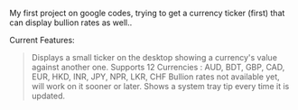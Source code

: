 My first project on google codes, trying to get a currency ticker (first) that can display bullion rates as well..

Current Features:
> Displays a small ticker on the desktop showing a currency's value against another one.
> Supports 12 Currencies : AUD, BDT, GBP, CAD, EUR, HKD, INR, JPY, NPR, LKR, CHF
> Bullion rates not available yet, will work on it sooner or later.
> Shows a system tray tip every time it is updated.